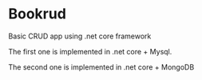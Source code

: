 # Bookrud

Basic CRUD app using .net core framework

The first one is implemented in .net core + Mysql.

The second one is implemented in .net core + MongoDB
